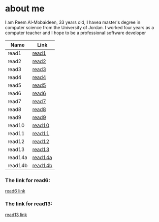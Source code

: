 # about me
I am Reem Al-Mobaideen, 33 years old, I havea master's degree in computer science from the University of Jordan. I worked  four years as a computer teacher and I hope to be a professional software developer                       

Name    | Link                    |
------- | --------------------    | 
read1   | [read1](201/read1.md)   | 
read2   | [read2](201/read2.md)   |  
read3   | [read3](201/read3.md)   |
read4   | [read4](201/read4.md)   |
read5   | [read5](201/read5.md)   |
read6   | [read6](201/read6.md)   |
read7   | [read7](201/read7.md)   |
read8   | [read8](201/read8.md)   |
read9   | [read9](201/read9.md)   |
read10  | [read10](201/read10.md) |
read11  | [read11](201/read11.md) |
read12  | [read12](201/read12.md) |
read13  | [read13](201/read13.md) |
read14a | [read14a](201/read14.md)|
read14b | [read14b](201/read15.md)|



### The link for read6: 
[read6 link](http://simpleprogrammer.com/2013/07/15/understanding-the-problem-domain-is-the-hardest-part-of-programming)


### The link for read13: 
[read13 link](https://github.com/Reem-mobaideen/reading-notes/commit/72878fdacda396d172bf323c4b53bf776cb279f1)
